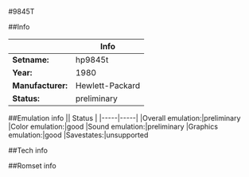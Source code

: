 #9845T

##Info

||Info|
|-----|-----|
|**Setname:**|hp9845t
|**Year:**|1980
|**Manufacturer:**|Hewlett-Packard
|**Status:**|preliminary

##Emulation info
|| Status |
|-----|-----|
|Overall emulation:|preliminary
|Color emulation:|good
|Sound emulation:|preliminary
|Graphics emulation:|good
|Savestates:|unsupported

##Tech info

##Romset info

<!--- START OF EDITED COMMENT DO NOT TOUCH TEXT ABOVE-->
